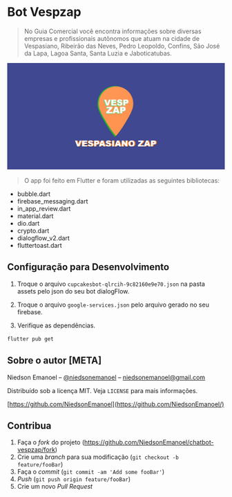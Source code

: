 # Bot Vespzap
> No Guia Comercial você encontra informações sobre diversas empresas e profissionais autônomos que atuam na cidade de Vespasiano, Ribeirão das Neves, Pedro Leopoldo, Confins, São José da Lapa, Lagoa Santa, Santa Luzia e Jaboticatubas. 

![](/assets/1024x500.png)

>O app foi feito em Flutter e foram utilizadas as seguintes bibliotecas:
* bubble.dart
* firebase_messaging.dart
* in_app_review.dart
* material.dart
* dio.dart
* crypto.dart
* dialogflow_v2.dart
* fluttertoast.dart

## Configuração para Desenvolvimento

1. Troque o arquivo `cupcakesbot-qlrcih-9c82160e9e70.json` na pasta assets pelo json do seu bot dialogFlow.

2. Troque o arquivo `google-services.json` pelo arquivo gerado no seu firebase. 

3. Verifique as dependências.
```sh
flutter pub get
```
## Sobre o autor [META]

Niedson Emanoel – [@niedsonemanoel](https://twitter.com/niedsonemanoel) – niedsonemanoel@gmail.com

Distribuído sob a licença MIT. Veja `LICENSE` para mais informações.

[https://github.com/NiedsonEmanoel](https://github.com/NiedsonEmanoel/)

## Contribua

1. Faça o _fork_ do projeto (<https://github.com/NiedsonEmanoel/chatbot-vespzap/fork>)
2. Crie uma _branch_ para sua modificação (`git checkout -b feature/fooBar`)
3. Faça o _commit_ (`git commit -am 'Add some fooBar'`)
4. _Push_ (`git push origin feature/fooBar`)
5. Crie um novo _Pull Request_
 
